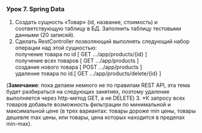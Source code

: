 
### Урок 7. Spring Data

1. Создать сущность «Товар» (id, название, стоимость) и соответствующую таблицу в БД. Заполнить таблицу тестовыми данными (20 записей).
2. Сделать RestController позволяющий выполнять следующий набор операции над этой сущностью:  
  получение товара по id [ GET .../app/products/{id} ]  
  получение всех товаров [ GET .../app/products ]  
  создание нового товара [ POST .../app/products ]  
  удаление товара по id.[ GET .../app/products/delete/{id} ]

(**Замечание**: пока делаем немного не по правилам REST API, эта тема будет разбираться на следующих занятиях, поэтому удаление выполняется через http-метод GET, а не DELETE)
3. *К запросу всех товаров добавьте возможность фильтрации по минимальной и максимальной цене (в трех вариантах: товары дороже min цены, товары дешевле max цены, или товары, цена которых находится в пределах min-max).


